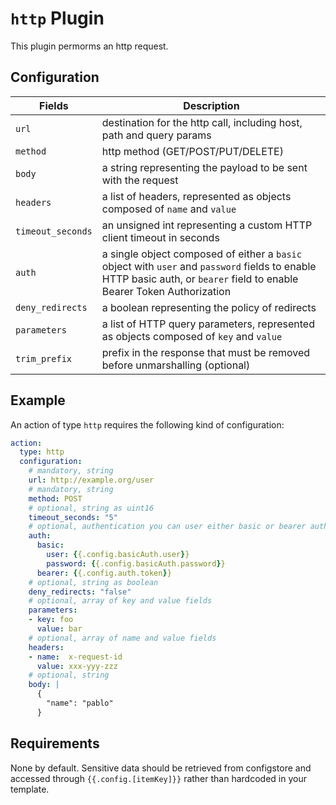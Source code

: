 # `http` Plugin

This plugin permorms an http request.

## Configuration

|Fields|Description
|---|---
| `url` | destination for the http call, including host, path and query params
| `method` | http method (GET/POST/PUT/DELETE)
| `body` | a string representing the payload to be sent with the request
| `headers` | a list of headers, represented as objects composed of `name` and `value`
| `timeout_seconds` | an unsigned int representing a custom HTTP client timeout in seconds
| `auth` | a single object composed of either a `basic` object with `user` and `password` fields to enable HTTP basic auth, or `bearer` field to enable Bearer Token Authorization 
| `deny_redirects` | a boolean representing the policy of redirects
| `parameters` | a list of HTTP query parameters, represented as objects composed of `key` and `value`
| `trim_prefix`| prefix in the response that must be removed before unmarshalling (optional)

## Example

An action of type `http` requires the following kind of configuration:

```yaml
action:
  type: http
  configuration:
    # mandatory, string
    url: http://example.org/user
    # mandatory, string
    method: POST
    # optional, string as uint16
    timeout_seconds: "5"
    # optional, authentication you can user either basic or bearer auth
    auth:
      basic: 
        user: {{.config.basicAuth.user}}
        password: {{.config.basicAuth.password}}
      bearer: {{.config.auth.token}}
    # optional, string as boolean
    deny_redirects: "false"
    # optional, array of key and value fields
    parameters:
    - key: foo
      value: bar
    # optional, array of name and value fields
    headers:
    - name:  x-request-id
      value: xxx-yyy-zzz
    # optional, string
    body: |
      {
        "name": "pablo"
      }
```

## Requirements

None by default. Sensitive data should be retrieved from configstore and accessed through `{{.config.[itemKey]}}` rather than hardcoded in your template.
